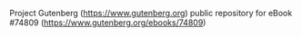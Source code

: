 Project Gutenberg (https://www.gutenberg.org) public repository for
eBook #74809 (https://www.gutenberg.org/ebooks/74809)
